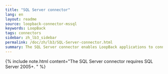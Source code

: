 ```yaml
---
title: "SQL Server connector"
lang: en
layout: readme
source: loopback-connector-mssql
keywords: LoopBack
tags: connectors
sidebar: zh_lb3_sidebar
permalink: /doc/zh/lb3/SQL-Server-connector.html
summary: The SQL Server connector enables LoopBack applications to connect to Microsoft SQL Server data sources.
---
```


{% include note.html content="The SQL Server connector requires SQL Server 2005+.
" %}
